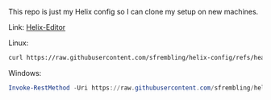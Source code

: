 This repo is just my Helix config so I can clone my setup on new machines.

Link: [Helix-Editor](https://helix-editor.com/)

Linux:
```sh
curl https://raw.githubusercontent.com/sfrembling/helix-config/refs/heads/main/config.toml >> ~/.config/helix/config.toml
```

Windows:
```powershell
Invoke-RestMethod -Uri https://raw.githubusercontent.com/sfrembling/helix-config/refs/heads/main/config.toml -OutFile $(Join-Path $env:APPDATA -ChildPath "helix\config.toml")
```
